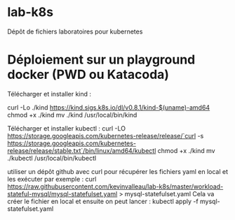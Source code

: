 # lab-k8s
Dépôt de fichiers laboratoires pour kubernetes


# Déploiement sur un playground docker (PWD ou Katacoda)

Télécharger et installer kind : 

curl -Lo ./kind https://kind.sigs.k8s.io/dl/v0.8.1/kind-$(uname)-amd64
chmod +x ./kind
mv ./kind /usr/local/bin/kind

Télécharger et installer kubectl : 
curl -LO https://storage.googleapis.com/kubernetes-release/release/`curl -s https://storage.googleapis.com/kubernetes-release/release/stable.txt`/bin/linux/amd64/kubectl
chmod +x ./kind
mv ./kubectl /usr/local/bin/kubectl

utiliser un dépôt github avec curl pour récupérer les fichiers yaml en local et les exécuter
par exemple :
curl https://raw.githubusercontent.com/kevinvalleau/lab-k8s/master/workload-stateful-mysql/mysql-statefulset.yaml > mysql-statefulset.yaml
Cela va créer le fichier en local et ensuite on peut lancer : 
kubectl apply -f mysql-statefulset.yaml